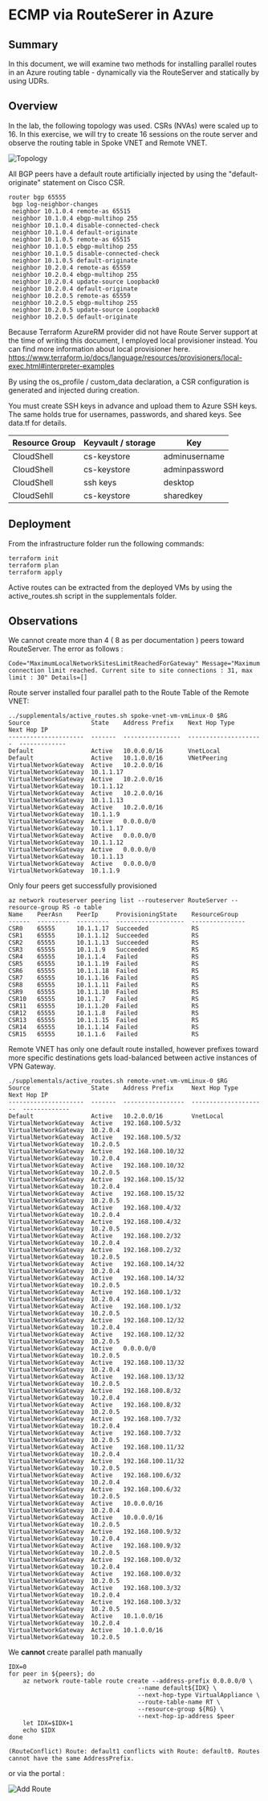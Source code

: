 # ECMP via RouteSerer in Azure

## Summary

In this document, we will examine two methods for installing parallel routes in an Azure routing table - dynamically via the RouteServer and statically by using UDRs. 

## Overview

In the lab, the following topology was used. CSRs (NVAs) were scaled up to 16. In this exercise, we will try to create 16 sessions on the route server and observe the routing table in Spoke VNET and Remote VNET.

![Topology](img=/../supplementals/topology.png)

All BGP peers have a default route artificially injected by using the "default-originate" statement on Cisco CSR. 
```cisco
router bgp 65555
 bgp log-neighbor-changes
 neighbor 10.1.0.4 remote-as 65515
 neighbor 10.1.0.4 ebgp-multihop 255
 neighbor 10.1.0.4 disable-connected-check
 neighbor 10.1.0.4 default-originate
 neighbor 10.1.0.5 remote-as 65515
 neighbor 10.1.0.5 ebgp-multihop 255
 neighbor 10.1.0.5 disable-connected-check
 neighbor 10.1.0.5 default-originate
 neighbor 10.2.0.4 remote-as 65559
 neighbor 10.2.0.4 ebgp-multihop 255
 neighbor 10.2.0.4 update-source Loopback0
 neighbor 10.2.0.4 default-originate
 neighbor 10.2.0.5 remote-as 65559
 neighbor 10.2.0.5 ebgp-multihop 255
 neighbor 10.2.0.5 update-source Loopback0
 neighbor 10.2.0.5 default-originate
```

Because Terraform AzureRM provider did not have Route Server support at the time of writing this document, I employed local provisioner instead. You can find more information about local provisioner here. https://www.terraform.io/docs/language/resources/provisioners/local-exec.html#interpreter-examples

By using the os_profile / custom_data declaration, a CSR configuration is generated and injected during creation.

You must create SSH keys in advance and upload them to Azure SSH keys. The same holds true for usernames, passwords, and shared keys. See data.tf for details. 

Resource Group | Keyvault / storage | Key
------------ | ------------- | ---
CloudShell | cs-keystore | adminusername
CloudShell | cs-keystore | adminpassword
CloudShell | ssh keys | desktop
CloudSehll | cs-keystore | sharedkey

## Deployment

From the infrastructure folder run the following commands:
```
terraform init
terraform plan 
terraform apply
```
Active routes can be extracted from the deployed VMs by using the active_routes.sh script in the supplementals folder. 

## Observations

We cannot create more than 4 ( 8 as per documentation ) peers toward RouteServer. The error as follows :

```
Code="MaximumLocalNetworkSitesLimitReachedForGateway" Message="Maximum connection limit reached. Current site to site connections : 31, max limit : 30" Details=[]
```

Route server installed four parallel path to the Route Table of the Remote VNET:

```
../supplementals/active_routes.sh spoke-vnet-vm-vmLinux-0 $RG
Source                 State    Address Prefix    Next Hop Type          Next Hop IP
---------------------  -------  ----------------  ---------------------  -------------
Default                Active   10.0.0.0/16       VnetLocal
Default                Active   10.1.0.0/16       VNetPeering
VirtualNetworkGateway  Active   10.2.0.0/16       VirtualNetworkGateway  10.1.1.17
VirtualNetworkGateway  Active   10.2.0.0/16       VirtualNetworkGateway  10.1.1.12
VirtualNetworkGateway  Active   10.2.0.0/16       VirtualNetworkGateway  10.1.1.13
VirtualNetworkGateway  Active   10.2.0.0/16       VirtualNetworkGateway  10.1.1.9
VirtualNetworkGateway  Active   0.0.0.0/0         VirtualNetworkGateway  10.1.1.17
VirtualNetworkGateway  Active   0.0.0.0/0         VirtualNetworkGateway  10.1.1.12
VirtualNetworkGateway  Active   0.0.0.0/0         VirtualNetworkGateway  10.1.1.13
VirtualNetworkGateway  Active   0.0.0.0/0         VirtualNetworkGateway  10.1.1.9
```

Only four peers get successfully provisioned

```
az network routeserver peering list --routeserver RouteServer --resource-group RS -o table
Name    PeerAsn    PeerIp     ProvisioningState    ResourceGroup
------  ---------  ---------  -------------------  ---------------
CSR0    65555      10.1.1.17  Succeeded            RS
CSR1    65555      10.1.1.12  Succeeded            RS
CSR2    65555      10.1.1.13  Succeeded            RS
CSR3    65555      10.1.1.9   Succeeded            RS
CSR4    65555      10.1.1.4   Failed               RS
CSR5    65555      10.1.1.19  Failed               RS
CSR6    65555      10.1.1.18  Failed               RS
CSR7    65555      10.1.1.16  Failed               RS
CSR8    65555      10.1.1.11  Failed               RS
CSR9    65555      10.1.1.10  Failed               RS
CSR10   65555      10.1.1.7   Failed               RS
CSR11   65555      10.1.1.20  Failed               RS
CSR12   65555      10.1.1.8   Failed               RS
CSR13   65555      10.1.1.15  Failed               RS
CSR14   65555      10.1.1.14  Failed               RS
CSR15   65555      10.1.1.6   Failed               RS
```

Remote VNET has only one default route installed, however prefixes toward more specific destinations gets load-balanced between active instances of VPN Gateway.

```
./supplementals/active_routes.sh remote-vnet-vm-vmLinux-0 $RG
Source                 State    Address Prefix     Next Hop Type          Next Hop IP
---------------------  -------  -----------------  ---------------------  -------------
Default                Active   10.2.0.0/16        VnetLocal
VirtualNetworkGateway  Active   192.168.100.5/32   VirtualNetworkGateway  10.2.0.4
VirtualNetworkGateway  Active   192.168.100.5/32   VirtualNetworkGateway  10.2.0.5
VirtualNetworkGateway  Active   192.168.100.10/32  VirtualNetworkGateway  10.2.0.4
VirtualNetworkGateway  Active   192.168.100.10/32  VirtualNetworkGateway  10.2.0.5
VirtualNetworkGateway  Active   192.168.100.15/32  VirtualNetworkGateway  10.2.0.4
VirtualNetworkGateway  Active   192.168.100.15/32  VirtualNetworkGateway  10.2.0.5
VirtualNetworkGateway  Active   192.168.100.4/32   VirtualNetworkGateway  10.2.0.4
VirtualNetworkGateway  Active   192.168.100.4/32   VirtualNetworkGateway  10.2.0.5
VirtualNetworkGateway  Active   192.168.100.2/32   VirtualNetworkGateway  10.2.0.4
VirtualNetworkGateway  Active   192.168.100.2/32   VirtualNetworkGateway  10.2.0.5
VirtualNetworkGateway  Active   192.168.100.14/32  VirtualNetworkGateway  10.2.0.4
VirtualNetworkGateway  Active   192.168.100.14/32  VirtualNetworkGateway  10.2.0.5
VirtualNetworkGateway  Active   192.168.100.1/32   VirtualNetworkGateway  10.2.0.4
VirtualNetworkGateway  Active   192.168.100.1/32   VirtualNetworkGateway  10.2.0.5
VirtualNetworkGateway  Active   192.168.100.12/32  VirtualNetworkGateway  10.2.0.4
VirtualNetworkGateway  Active   192.168.100.12/32  VirtualNetworkGateway  10.2.0.5
VirtualNetworkGateway  Active   0.0.0.0/0          VirtualNetworkGateway  10.2.0.5
VirtualNetworkGateway  Active   192.168.100.13/32  VirtualNetworkGateway  10.2.0.4
VirtualNetworkGateway  Active   192.168.100.13/32  VirtualNetworkGateway  10.2.0.5
VirtualNetworkGateway  Active   192.168.100.8/32   VirtualNetworkGateway  10.2.0.4
VirtualNetworkGateway  Active   192.168.100.8/32   VirtualNetworkGateway  10.2.0.5
VirtualNetworkGateway  Active   192.168.100.7/32   VirtualNetworkGateway  10.2.0.4
VirtualNetworkGateway  Active   192.168.100.7/32   VirtualNetworkGateway  10.2.0.5
VirtualNetworkGateway  Active   192.168.100.11/32  VirtualNetworkGateway  10.2.0.4
VirtualNetworkGateway  Active   192.168.100.11/32  VirtualNetworkGateway  10.2.0.5
VirtualNetworkGateway  Active   192.168.100.6/32   VirtualNetworkGateway  10.2.0.4
VirtualNetworkGateway  Active   192.168.100.6/32   VirtualNetworkGateway  10.2.0.5
VirtualNetworkGateway  Active   10.0.0.0/16        VirtualNetworkGateway  10.2.0.4
VirtualNetworkGateway  Active   10.0.0.0/16        VirtualNetworkGateway  10.2.0.5
VirtualNetworkGateway  Active   192.168.100.9/32   VirtualNetworkGateway  10.2.0.4
VirtualNetworkGateway  Active   192.168.100.9/32   VirtualNetworkGateway  10.2.0.5
VirtualNetworkGateway  Active   192.168.100.0/32   VirtualNetworkGateway  10.2.0.4
VirtualNetworkGateway  Active   192.168.100.0/32   VirtualNetworkGateway  10.2.0.5
VirtualNetworkGateway  Active   192.168.100.3/32   VirtualNetworkGateway  10.2.0.4
VirtualNetworkGateway  Active   192.168.100.3/32   VirtualNetworkGateway  10.2.0.5
VirtualNetworkGateway  Active   10.1.0.0/16        VirtualNetworkGateway  10.2.0.4
VirtualNetworkGateway  Active   10.1.0.0/16        VirtualNetworkGateway  10.2.0.5
```

We **cannot** create parallel path manually

```
IDX=0
for peer in ${peers}; do
    az network route-table route create --address-prefix 0.0.0.0/0 \
                                    --name default${IDX} \
                                    --next-hop-type VirtualAppliance \
                                    --route-table-name RT \
                                    --resource-group ${RG} \
                                    --next-hop-ip-address $peer
    let IDX=$IDX+1
    echo $IDX
done

(RouteConflict) Route: default1 conflicts with Route: default0. Routes cannot have the same AddressPrefix.
```

or via the portal :

![Add Route](img=/../supplementals/add_route.png)
